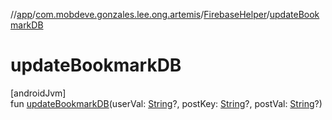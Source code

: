 //[app](../../../index.md)/[com.mobdeve.gonzales.lee.ong.artemis](../index.md)/[FirebaseHelper](index.md)/[updateBookmarkDB](update-bookmark-d-b.md)

# updateBookmarkDB

[androidJvm]\
fun [updateBookmarkDB](update-bookmark-d-b.md)(userVal: [String](https://kotlinlang.org/api/latest/jvm/stdlib/kotlin/-string/index.html)?, postKey: [String](https://kotlinlang.org/api/latest/jvm/stdlib/kotlin/-string/index.html)?, postVal: [String](https://kotlinlang.org/api/latest/jvm/stdlib/kotlin/-string/index.html)?)
